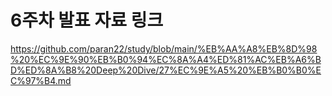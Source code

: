 # 6주차 발표 자료 링크

https://github.com/paran22/study/blob/main/%EB%AA%A8%EB%8D%98%20%EC%9E%90%EB%B0%94%EC%8A%A4%ED%81%AC%EB%A6%BD%ED%8A%B8%20Deep%20Dive/27%EC%9E%A5%20%EB%B0%B0%EC%97%B4.md
